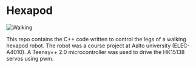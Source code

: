 # Hexapod

![Walking](walking.gif)

This repo contains the C++ code written to control the legs of a walking hexapod robot. The robot was a course project at Aalto university (ELEC-A4010). A Teensy++ 2.0 microcontroller was used to drive the HK15138 servos using pwm. 
